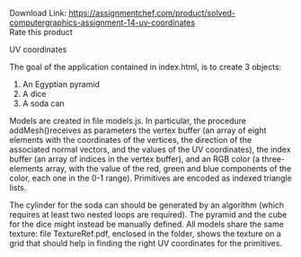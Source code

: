 Download Link: https://assignmentchef.com/product/solved-computergraphics-assignment-14-uv-coordinates
<br>
<span class="kksr-muted">Rate this product</span>

UV coordinates

The goal of the application contained in index.html, is to create 3 objects:

<ol>

 <li>An Egyptian pyramid</li>

 <li>A dice</li>

 <li>A soda can</li>

</ol>

Models are created in file models.js. In particular, the procedure addMesh()receives as parameters the vertex buffer (an array of eight elements with the coordinates of the vertices, the direction of the associated normal vectors, and the values of the UV coordinates), the index buffer (an array of indices in the vertex buffer), and an RGB color (a three-elements array, with the value of the red, green and blue components of the color, each one in the 0-1 range). Primitives are encoded as indexed triangle lists.

The cylinder for the soda can should be generated by an algorithm (which requires at least two nested loops are required). The pyramid and the cube for the dice might instead be manually defined. All models share the same texture: file TextureRef.pdf, enclosed in the folder, shows the texture on a grid that should help in finding the right UV coordinates for the primitives.